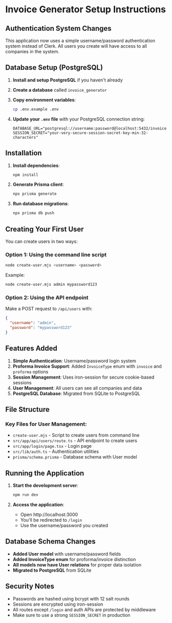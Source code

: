 # Invoice Generator Setup Instructions

## Authentication System Changes

This application now uses a simple username/password authentication system instead of Clerk. All users you create will have access to all companies in the system.

## Database Setup (PostgreSQL)

1. **Install and setup PostgreSQL** if you haven't already
2. **Create a database** called `invoice_generator`
3. **Copy environment variables**:
   ```bash
   cp .env.example .env
   ```

4. **Update your `.env` file** with your PostgreSQL connection string:
   ```env
   DATABASE_URL="postgresql://username:password@localhost:5432/invoice_generator"
   SESSION_SECRET="your-very-secure-session-secret-key-min-32-characters"
   ```

## Installation

1. **Install dependencies**:
   ```bash
   npm install
   ```

2. **Generate Prisma client**:
   ```bash
   npx prisma generate
   ```

3. **Run database migrations**:
   ```bash
   npx prisma db push
   ```

## Creating Your First User

You can create users in two ways:

### Option 1: Using the command line script
```bash
node create-user.mjs <username> <password>
```

Example:
```bash
node create-user.mjs admin mypassword123
```

### Option 2: Using the API endpoint
Make a POST request to `/api/users` with:
```json
{
  "username": "admin",
  "password": "mypassword123"
}
```

## Features Added

1. **Simple Authentication**: Username/password login system
2. **Proforma Invoice Support**: Added `InvoiceType` enum with `invoice` and `proforma` options
3. **Session Management**: Uses iron-session for secure cookie-based sessions
4. **User Management**: All users can see all companies and data
5. **PostgreSQL Database**: Migrated from SQLite to PostgreSQL

## File Structure

### Key Files for User Management:
- `create-user.mjs` - Script to create users from command line
- `src/app/api/users/route.ts` - API endpoint to create users
- `src/app/login/page.tsx` - Login page
- `src/lib/auth.ts` - Authentication utilities
- `prisma/schema.prisma` - Database schema with User model

## Running the Application

1. **Start the development server**:
   ```bash
   npm run dev
   ```

2. **Access the application**:
   - Open http://localhost:3000
   - You'll be redirected to `/login`
   - Use the username/password you created

## Database Schema Changes

- **Added User model** with username/password fields
- **Added InvoiceType enum** for proforma/invoice distinction
- **All models now have User relations** for proper data isolation
- **Migrated to PostgreSQL** from SQLite

## Security Notes

- Passwords are hashed using bcrypt with 12 salt rounds
- Sessions are encrypted using iron-session
- All routes except `/login` and auth APIs are protected by middleware
- Make sure to use a strong `SESSION_SECRET` in production